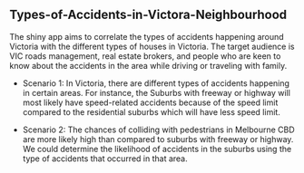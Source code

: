 ## Types-of-Accidents-in-Victora-Neighbourhood

The shiny app aims to correlate the types of accidents happening around Victoria with the different types of houses in Victoria. The target audience is VIC roads management, real estate brokers, and people who are keen to know about the accidents in the area while driving or traveling with family. 

- Scenario 1:
In Victoria, there are different types of accidents happening in certain areas. For instance, the Suburbs with freeway or highway will most likely have speed-related accidents because of the speed limit compared to the residential suburbs which will have less speed limit.

- Scenario 2:
The chances of colliding with pedestrians in Melbourne CBD are more likely high than compared to suburbs with freeway or highway. We could determine the likelihood of accidents in the suburbs using the type of accidents that occurred in that area.

